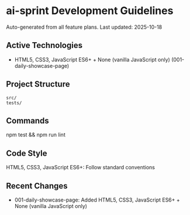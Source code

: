 # ai-sprint Development Guidelines

Auto-generated from all feature plans. Last updated: 2025-10-18

## Active Technologies
- HTML5, CSS3, JavaScript ES6+ + None (vanilla JavaScript only) (001-daily-showcase-page)

## Project Structure
```
src/
tests/
```

## Commands
npm test && npm run lint

## Code Style
HTML5, CSS3, JavaScript ES6+: Follow standard conventions

## Recent Changes
- 001-daily-showcase-page: Added HTML5, CSS3, JavaScript ES6+ + None (vanilla JavaScript only)

<!-- MANUAL ADDITIONS START -->
<!-- MANUAL ADDITIONS END -->

